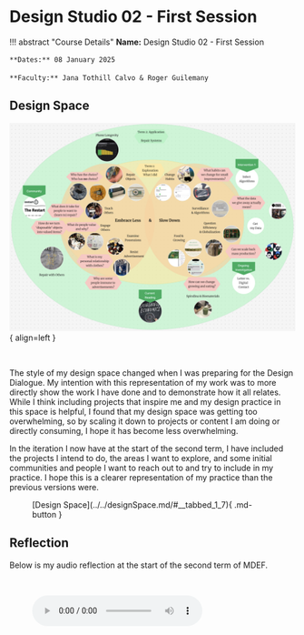 # Design Studio 02 - First Session 

!!! abstract "Course Details"
    **Name:** Design Studio 02 - First Session 

    **Dates:** 08 January 2025

    **Faculty:** Jana Tothill Calvo & Roger Guilemany


## Design Space 

![DS07](../../images/term2/designstudio/DesignSpaceOverview_07.png){ align=left }

<br>

The style of my design space changed when I was preparing for the Design Dialogue. My intention with this representation of my work was to more directly show the work I have done and to demonstrate how it all relates. While I think including projects that inspire me and my design practice in this space is helpful, I found that my design space was getting too overwhelming, so by scaling it down to projects or content I am doing or directly consuming, I hope it has become less overwhelming. 

In the iteration I now have at the start of the second term, I have included the projects I intend to do, the areas I want to explore, and some initial communities and people I want to reach out to and try to include in my practice. I hope this is a clearer representation of my practice than the previous versions were. 

<figure markdown="span"> [Design Space](../../designSpace.md/#__tabbed_1_7){ .md-button } </figure>


## Reflection 

Below is my audio reflection at the start of the second term of MDEF.

<br>
<figure markdown="span">
  <audio controls src="../../../audio/DesignStudioReflection_StartTerm2.mp3"></audio>
</figure>